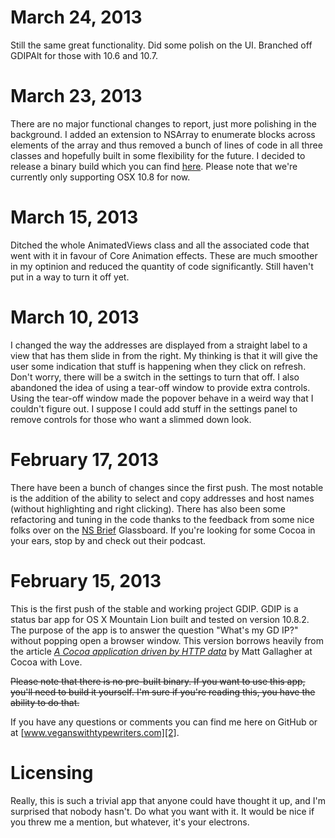 March 24, 2013
==============

Still the same great functionality. Did some polish on the UI. Branched off GDIPAlt for those with 10.6 and 10.7.

March 23, 2013
==============

There are no major functional changes to report, just more polishing in the background. I added an extension to NSArray to enumerate blocks across elements of the array and thus removed a bunch of lines of code in all three classes and hopefully built in some flexibility for the future. I decided to release a binary build which you can find [here][4]. Please note that we're currently only supporting OSX 10.8 for now. 

March 15, 2013
==============

Ditched the whole AnimatedViews class and all the associated code that went with it in favour of Core Animation effects. These are much smoother in my optinion and reduced the quantity of code significantly. Still haven't put in a way to turn it off yet. 

March 10, 2013
==============

I changed the way the addresses are displayed from a straight label to a view that has them slide in from the right. My thinking is that it will give the user some indication that stuff is happening when they click on refresh. Don't worry, there will be a switch in the settings to turn that off. I also abandoned the idea of using a tear-off window to provide extra controls. Using the tear-off window made the popover behave in a weird way that I couldn't figure out. I suppose I could add stuff in the settings panel to remove controls for those who want a slimmed down look. 

February 17, 2013
=================

There have been a bunch of changes since the first push. The most notable is the addition of the ability to select and copy addresses and host names (without highlighting and right clicking). There has also been some refactoring and tuning in the code thanks to the feedback from some nice folks over on the [NS Brief][3] Glassboard. If you're looking for some Cocoa in your ears, stop by and check out their podcast.

February 15, 2013
=================

This is the first push of the stable and working project GDIP. GDIP is a status bar app for OS X Mountain Lion built and tested on version 10.8.2. The purpose of the app is to answer the question "What's my GD IP?" without popping open a browser window. This version borrows heavily from the article *[A Cocoa application driven by HTTP data][1]* by Matt Gallagher at Cocoa with Love. 

<strike>Please note that there is no pre-built binary. If you want to use this app, you'll need to build it yourself. I'm sure if you're reading this, you have the ability to do that.</strike>

If you have any questions or comments you can find me here on GitHub or at [www.veganswithtypewriters.com][2]. 


Licensing
=========

Really, this is such a trivial app that anyone could have thought it up, and I'm surprised that nobody hasn't. Do what you want with it. It would be nice if you threw me a mention, but whatever, it's your electrons.



[1]: http://www.cocoawithlove.com/2008/09/cocoa-application-driven-by-http-data.html (Cocoa with Love: A Cocoa application driven by HTTP data)
[2]: http://veganswithtypewriters.com/ (Vegans With Typewriters)
[4]: http://veganswithtypewriters.com/gdip (GDIP — Vegans With Typewriters)
[3]: http://nsbrief.com/ (NSBrief)